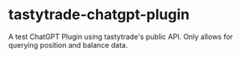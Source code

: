 # tastytrade-chatgpt-plugin
A test ChatGPT Plugin using tastytrade's public API. Only allows for querying position and balance data.
